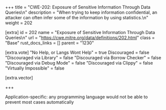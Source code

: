 +++
title = "CWE-202: Exposure of Sensitive Information Through Data Queries\n"
description = "When trying to keep information confidential, an attacker can often infer some of the information by using statistics.\n"
weight = 202

[extra]
id = 202
name = "Exposure of Sensitive Information Through Data Queries\n"
url = "https://cwe.mitre.org/data/definitions/202.html"
class = "Base"
rust_docs_links = []
parent = "1230"

[extra.vote]
"No Help, or Langs Wont Help" = true
Discouraged = false
"Discouraged via Library" = false
"Discouraged via Borrow Checker" = false
"Discouraged via Debug Mode" = false
"Discouraged via Clippy" = false
"Virtually Impossible" = false

[extra.vector]

+++

Application-specific: any programming language would not be able to prevent most cases automatically